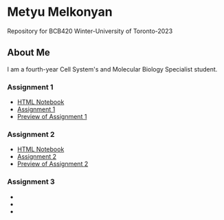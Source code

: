 # Metyu Melkonyan
Repository for BCB420 Winter-University of Toronto-2023

 ## About Me
I am a fourth-year Cell System's and Molecular Biology Specialist student.

### Assignment 1
* [HTML Notebook](https://github.com/bcb420-2023/Metyu_Melkonyan/blob/main/Assignment%201/Assignment1.rmd.nb.html)
* [Assignment 1](https://github.com/bcb420-2023/Metyu_Melkonyan/tree/main/Assignment%201)
* [Preview of Assignment 1](https://bcb420-2023.github.io/Metyu_Melkonyan/Assignment%201/Assignment1.rmd.html)

### Assignment 2
* [HTML Notebook](https://github.com/bcb420-2023/Metyu_Melkonyan/blob/main/Assignment2/A2_MetyuMelkonyan.nb.html)
* [Assignment 2](https://github.com/bcb420-2023/Metyu_Melkonyan/blob/main/Assignment2/A2_MetyuMelkonyan.Rmd)
* [Preview of Assignment 2]()

### Assignment 3
*
*
*

